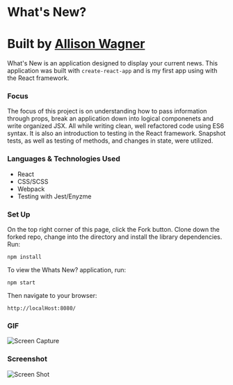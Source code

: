 # What's New?

# Built by [Allison Wagner](https://github.com/allisonjw)

What's New is an application designed to display your current news. This application was built with `create-react-app` and is my first app using with the React framework.

### Focus
The focus of this project is on understanding how to pass information through props, break an application down into logical componenets and write organized JSX. All while writing clean, well refactored code using ES6 syntax. It is also an introduction to testing in the React framework. Snapshot tests, as well as testing of methods, and changes in state, were utilized.

### Languages & Technologies Used

- React
- CSS/SCSS
- Webpack
- Testing with Jest/Enyzme 

### Set Up

On the top right corner of this page, click the Fork button. Clone down the forked repo, change into the directory and install the library dependencies. Run:

```
npm install
```

To view the Whats New? application, run:

```
npm start
```

Then navigate to your browser:

```
http://localHost:8080/
```

### GIF
![Screen Capture](https://github.com/allisonjw/whats-new/blob/master/screenshots/2019-11-22%2018.23.58.gif)

### Screenshot
![Screen Shot](https://github.com/allisonjw/whats-new/blob/master/screenshots/localhost_3000_.png)
